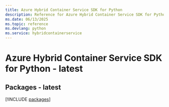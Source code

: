 ```yaml
---
title: Azure Hybrid Container Service SDK for Python
description: Reference for Azure Hybrid Container Service SDK for Python
ms.date: 06/13/2025
ms.topic: reference
ms.devlang: python
ms.service: hybridcontainerservice
---
```

# Azure Hybrid Container Service SDK for Python - latest
## Packages - latest
[!INCLUDE [packages](hybrid-container-service-index.md)]